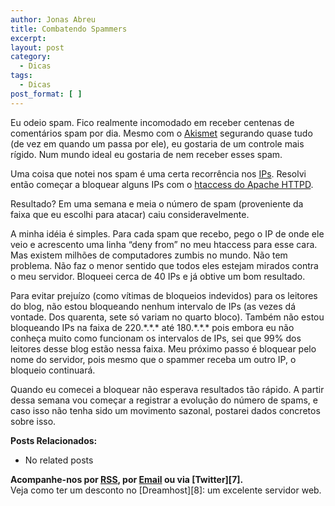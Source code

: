 ```yaml
---
author: Jonas Abreu
title: Combatendo Spammers
excerpt:
layout: post
category:
  - Dicas
tags:
  - Dicas
post_format: [ ]
---
```

Eu odeio spam. Fico realmente incomodado em receber centenas de comentários spam por dia. Mesmo com o [Akismet][1] segurando quase tudo (de vez em quando um passa por ele), eu gostaria de um controle mais rígido. Num mundo ideal eu gostaria de nem receber esses spam.

Uma coisa que notei nos spam é uma certa recorrência nos [IPs][2]. Resolvi então começar a bloquear alguns IPs com o [htaccess do Apache HTTPD][3].

Resultado? Em uma semana e meia o número de spam (proveniente da faixa que eu escolhi para atacar) caiu consideravelmente.

A minha idéia é simples. Para cada spam que recebo, pego o IP de onde ele veio e acrescento uma linha “deny from” no meu htaccess para esse cara. Mas existem milhões de computadores zumbis no mundo. Não tem problema. Não faz o menor sentido que todos eles estejam mirados contra o meu servidor. Bloqueei cerca de 40 IPs e já obtive um bom resultado.

Para evitar prejuízo (como vítimas de bloqueios indevidos) para os leitores do blog, não estou bloqueando nenhum intervalo de IPs (as vezes dá vontade. Dos quarenta, sete só variam no quarto bloco). Também não estou bloqueando IPs na faixa de 220.\*.\*.* até 180.\*.\*.* pois embora eu não conheça muito como funcionam os intervalos de IPs, sei que 99% dos leitores desse blog estão nessa faixa. Meu próximo passo é bloquear pelo nome do servidor, pois mesmo que o spammer receba um outro IP, o bloqueio continuará.

Quando eu comecei a bloquear não esperava resultados tão rápido. A partir dessa semana vou começar a registrar a evolução do número de spams, e caso isso não tenha sido um movimento sazonal, postarei dados concretos sobre isso.

**Posts Relacionados:** 
*   No related posts









**Acompanhe-nos por [ RSS][5], por [Email][6] ou via [Twitter][7].**  
Veja como ter um desconto no [Dreamhost][8]: um excelente servidor web.

 [1]: http://akismet.com/
 [2]: http://en.wikipedia.org/wiki/IP_address
 [3]: http://httpd.apache.org/docs/1.3/howto/htaccess.html
 [4]: https://twitter.com/share
 [5]: http://feeds.feedburner.com/VidaGeek
 [6]: http://feedburner.google.com/fb/a/mailverify?uri=VidaGeek&loc=pt_BR


